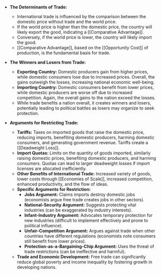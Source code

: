 - **The Determinants of Trade:**
    - International trade is influenced by the comparison between the domestic price without trade and the world price.
    - If the world price is higher than the domestic price, the country will likely export the good, indicating a [[Comparative Advantage]].
    - Conversely, if the world price is lower, the country will likely import the good.
    - [[Comparative Advantage]], based on the [[Opportunity Cost]] of production, is the fundamental basis for trade.
- **The Winners and Losers from Trade:**
    - **Exporting Country:** Domestic producers gain from higher prices, while domestic consumers lose due to increased prices. Overall, the gains outweigh the losses, increasing national economic well-being.
    - **Importing Country:** Domestic consumers benefit from lower prices, while domestic producers are worse off due to increased competition. Again, the overall gains to the nation exceed the losses.
    - While trade benefits a nation overall, it creates winners and losers, potentially leading to political battles as losers may organize to seek protection.
- **Arguments for Restricting Trade:**
    
    - **Tariffs:** Taxes on imported goods that raise the domestic price, reducing imports, benefiting domestic producers, harming domestic consumers, and generating government revenue. Tariffs create a [[Deadweight Loss]].
    - **Import Quotas:** Limits on the quantity of goods imported, similarly raising domestic prices, benefiting domestic producers, and harming consumers. Quotas can lead to larger deadweight losses if import licenses are allocated inefficiently.
    - **Other Benefits of International Trade:** Increased variety of goods, lower costs through [[Economies of Scale]], increased competition, enhanced productivity, and the flow of ideas.
    - **Specific Arguments for Restriction:**
        - **Jobs Argument:** Claims imports destroy domestic jobs (economists argue free trade creates jobs in other sectors).
        - **National-Security Argument:** Suggests protecting vital industries (can be exaggerated by industry interests).
        - **Infant-Industry Argument:** Advocates temporary protection for new industries (difficult to implement effectively and prone to political influence).
        - **Unfair-Competition Argument:** Argues against trade when other countries have different regulations (economists note consumers still benefit from lower prices).
        - **Protection-as-a-Bargaining-Chip Argument:** Uses the threat of trade restrictions (can be ineffective and harmful).
    - **Trade and Economic Development:** Free trade can significantly reduce global poverty and income inequality by fostering growth in developing nations.